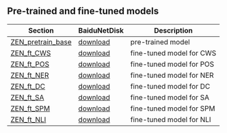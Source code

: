 ## Pre-trained and fine-tuned models

| Section | BaiduNetDisk | Description |
|-|-|-|
|[ZEN_pretrain_base](http://zen.chuangxin.com/ZEN/models/ZEN_pretrain_base_v0.1.0.zip)| [download](https://pan.baidu.com/s/1E2ylFnzGSkwBc8tY_OqZYg)| pre-trained model|
|[ZEN_ft_CWS](http://zen.chuangxin.com/ZEN/models/ZEN_ft_CWS_v0.1.0.zip)| [download](https://pan.baidu.com/s/1lLnVHMVRYCcvMPDc_x5_mQ)| fine-tuned model for CWS |
|[ZEN_ft_POS](http://zen.chuangxin.com/ZEN/models/ZEN_ft_POS_v0.1.0.zip)| [download](https://pan.baidu.com/s/1EsUsvESTcbFOxfRmRqeiAw)| fine-tuned model for POS |
|[ZEN_ft_NER](http://zen.chuangxin.com/ZEN/models/ZEN_ft_NER_v0.1.0.zip)| [download](https://pan.baidu.com/s/1Gm1elPxl3jeZzisGSI6xng)| fine-tuned model for NER |
|[ZEN_ft_DC](http://zen.chuangxin.com/ZEN/models/ZEN_ft_DC_v0.1.0.zip)| [download](https://pan.baidu.com/s/1s0mzdHpmUFFlSR69BlQw_g)| fine-tuned model for DC |
|[ZEN_ft_SA](http://zen.chuangxin.com/ZEN/models/ZEN_ft_SA_v0.1.0.zip)| [download](https://pan.baidu.com/s/1yfuydyR3tEj48LeTsfRxKg)| fine-tuned model for SA |
|[ZEN_ft_SPM](http://zen.chuangxin.com/ZEN/models/ZEN_ft_SPM_v0.1.0.zip)| [download](https://pan.baidu.com/s/1CpR3kDt6TpBaLYX4jB3hpw)| fine-tuned model for SPM |
|[ZEN_ft_NLI](http://zen.chuangxin.com/ZEN/models/ZEN_ft_NLI_v0.1.0.zip)| [download](https://pan.baidu.com/s/1ZRaqhEuGYZA6MbTumKPKEQ)| fine-tuned model for NLI |
